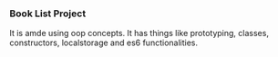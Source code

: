 ### Book List Project

It is amde using oop concepts.
It has things like prototyping, classes, constructors, localstorage and es6 functionalities.
